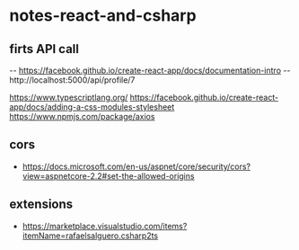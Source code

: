 # notes-react-and-csharp


## firts API call

-- https://facebook.github.io/create-react-app/docs/documentation-intro
-- http://localhost:5000/api/profile/7

https://www.typescriptlang.org/
https://facebook.github.io/create-react-app/docs/adding-a-css-modules-stylesheet
https://www.npmjs.com/package/axios


## cors 
- https://docs.microsoft.com/en-us/aspnet/core/security/cors?view=aspnetcore-2.2#set-the-allowed-origins


## extensions
- https://marketplace.visualstudio.com/items?itemName=rafaelsalguero.csharp2ts


